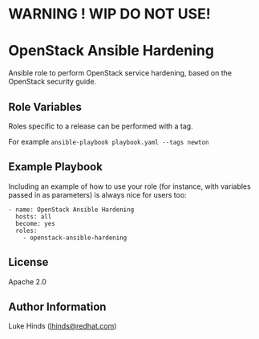 # WARNING ! WIP DO NOT USE!

OpenStack Ansible Hardening
=========================

Ansible role to perform OpenStack service hardening, based on the OpenStack security guide.

Role Variables
--------------

Roles specific to a release can be performed with a tag.

For example `ansible-playbook playbook.yaml --tags newton`

Example Playbook
----------------

Including an example of how to use your role (for instance, with variables passed in as parameters) is always nice for users too:

    - name: OpenStack Ansible Hardening
      hosts: all
      become: yes
      roles:
        - openstack-ansible-hardening

License
-------

Apache 2.0

Author Information
------------------

Luke Hinds (lhinds@redhat.com)
